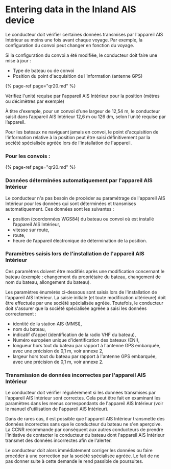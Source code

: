 # Entering data in the Inland AIS device

Le conducteur doit vérifier certaines données transmises par l'appareil AIS Intérieur au moins une fois avant chaque voyage. Par exemple, la configuration du convoi peut changer en fonction du voyage.

Si la configuration du convoi a été modifiée, le conducteur doit faire une mise à jour :

* Type de bateau ou de convoi
* Position du point d'acquisition de l'information \(antenne GPS\)

{% page-ref page="qr20.md" %}

Vérifiez l'unité requise par l'appareil AIS Intérieur pour la position \(mètres ou décimètres par exemple\)

À titre d’exemple, pour un convoi d'une largeur de 12,54 m, le conducteur saisit dans l’appareil AIS Intérieur 12,6 m ou 126 dm, selon l’unité requise par l’appareil.

Pour les bateaux ne naviguant jamais en convoi, le point d'acquisition de l'information relative à la position peut être saisi définitivement par la société spécialisée agréée lors de l'installation de l'appareil.

### Pour les convois :

{% page-ref page="qr20.md" %}



### Données déterminées automatiquement par l'appareil AIS Intérieur

Le conducteur n'a pas besoin de procéder au paramétrage de l'appareil AIS Intérieur pour les données qui sont déterminées et transmises automatiquement. Ces données sont les suivantes :

* position \(coordonnées WGS84\) du bateau ou convoi où est installé l’appareil AIS Intérieur,
* vitesse sur route,
* route,
* heure de l’appareil électronique de détermination de la position.

### Paramètres saisis lors de l'installation de l'appareil AIS Intérieur

Ces paramètres doivent être modifiés après une modification concernant le bateau \(exemple : changement du propriétaire du bateau, changement de nom du bateau, allongement du bateau\).

Les paramètres énumérés ci-dessous sont saisis lors de l'installation de l'appareil AIS Intérieur. La saisie initiale \(et toute modification ultérieure\) doit être effectuée par une société spécialisée agréée. Toutefois, le conducteur doit s'assurer que la société spécialisée agréée a saisi les données correctement :

* identité de la station AIS \(MMSI\),
* nom du bateau,
* indicatif d'appel \(identification de la radio VHF du bateau\),
* Numéro européen unique d'identification des bateaux \(ENI\),
* longueur hors tout du bateau par rapport à l'antenne GPS embarquée, avec une précision de 0,1 m, voir annexe 2,
* largeur hors tout du bateau par rapport à l'antenne GPS embarquée, avec une précision de 0,1 m, voir annexe 2.

### Transmission de données incorrectes par l'appareil AIS Intérieur

Le conducteur doit vérifier régulièrement si les données transmises par l'appareil AIS Intérieur sont correctes. Cela peut être fait en examinant les paramètres dans les menus correspondants de l'appareil AIS Intérieur \(voir le manuel d'utilisation de l'appareil AIS Intérieur\).

Dans de rares cas, il est possible que l'appareil AIS Intérieur transmette des données incorrectes sans que le conducteur du bateau ne s'en aperçoive. La CCNR recommande par conséquent aux autres conducteurs de prendre l'initiative de contacter le conducteur du bateau dont l'appareil AIS Intérieur transmet des données incorrectes afin de l'alerter.

Le conducteur doit alors immédiatement corriger les données ou faire procéder à une correction par la société spécialisée agréée. Le fait de ne pas donner suite à cette demande le rend passible de poursuites.

